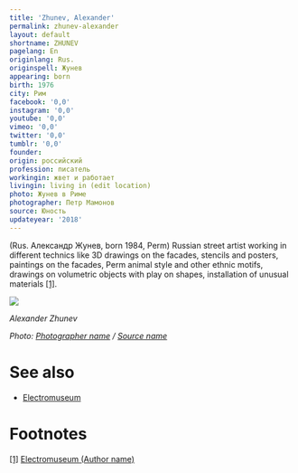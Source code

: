 ```yaml
---
title: 'Zhunev, Alexander'
permalink: zhunev-alexander
layout: default
shortname: ZHUNEV
pagelang: En
originlang: Rus.
originspell: Жунев
appearing: born
birth: 1976
city: Рим
facebook: '0,0'
instagram: '0,0'
youtube: '0,0'
vimeo: '0,0'
twitter: '0,0'
tumblr: '0,0'
founder:
origin: российский
profession: писатель
workingin: жвет и работает
livingin: living in (edit location)
photo: Жунев в Риме
photographer: Петр Мамонов
source: Юность
updateyear: '2018'
---
```


(Rus. Александр Жунев, born 1984, Perm) Russian street artist working in different technics like 3D drawings on the facades, stencils and posters, paintings on the facades, Perm animal style and other ethnic motifs, drawings on volumetric objects with play on shapes, installation of unusual materials <span id="a1">[\[1\]](#f1)</span>.

![](/images/image-name.jpg)

*Alexander Zhunev*

*Photo: [Photographer name](index) / [Source name](index)*


# See also

- [Electromuseum](electromuseum)


# Footnotes

[[1]](#a1) <span id="f1"></span> [Electromuseum (Author name)](http://example.net/article)
